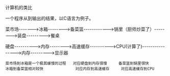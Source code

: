 计算机的类比

一个程序从到输出的结果，以C语言为例子。

菜市场------->冰箱-------->备菜篮------------>锅里（厨师炒菜了）-------->装盘--------->餐桌

硬盘---------->内存-------->高速缓存---------->CPU(计算了)---------------->内存--------->显示器



	菜市场到冰箱是一个极其缓慢的过程   对应硬盘到内存很慢     备菜篮到锅里很快
	冰箱到备菜篮相对较快              对应内存到高速缓存     对应高速缓存到CPU